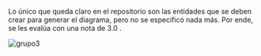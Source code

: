 Lo único que queda claro en el repositorio son las entidades que se deben crear para generar el diagrama, pero no se especificó nada más. Por ende, se les evalúa con una nota de 3.0 .

![grupo3](https://github.com/user-attachments/assets/df131518-4a9f-480c-9a12-9d8e57878c73)
